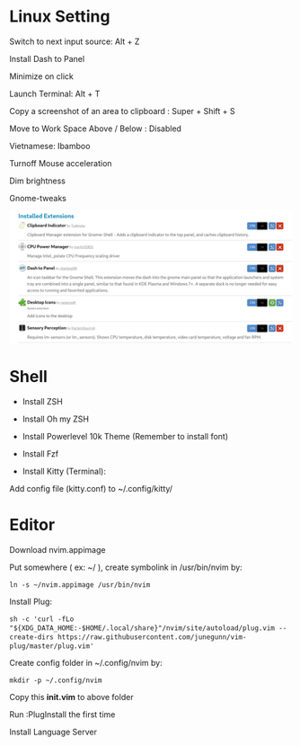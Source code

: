 # Linux Setting
Switch to next input source: Alt + Z

Install Dash to Panel

Minimize on click

Launch Terminal: Alt + T

Copy a screenshot of an area to clipboard : Super + Shift + S

Move to Work Space Above / Below : Disabled

Vietnamese: Ibamboo

Turnoff Mouse acceleration

Dim brightness

Gnome-tweaks

![](assets/extensions.png)

# Shell

- Install ZSH

- Install Oh my ZSH

- Install Powerlevel 10k Theme (Remember to install font)

- Install Fzf

- Install Kitty (Terminal):

Add config file (kitty.conf) to ~/.config/kitty/


# Editor
Download nvim.appimage

Put somewhere ( ex: ~/ ), create symbolink in /usr/bin/nvim by:
```
ln -s ~/nvim.appimage /usr/bin/nvim
```

Install Plug:
```
sh -c 'curl -fLo "${XDG_DATA_HOME:-$HOME/.local/share}"/nvim/site/autoload/plug.vim --create-dirs https://raw.githubusercontent.com/junegunn/vim-plug/master/plug.vim' 
```

Create config folder in ~/.config/nvim by: 
```
mkdir -p ~/.config/nvim
```

Copy this **init.vim** to above folder

Run :PlugInstall the first time

Install Language Server
